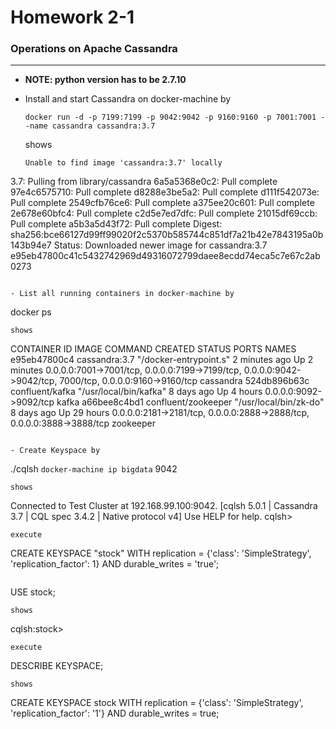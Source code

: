 # Homework 2-1

### Operations on Apache Cassandra
-----
- **NOTE: python version has to be 2.7.10**

- Install and start Cassandra on docker-machine by
  ```
  docker run -d -p 7199:7199 -p 9042:9042 -p 9160:9160 -p 7001:7001 --name cassandra cassandra:3.7
  ```
  shows
  ```
  Unable to find image 'cassandra:3.7' locally
3.7: Pulling from library/cassandra
6a5a5368e0c2: Pull complete
97e4c6575710: Pull complete
d8288e3be5a2: Pull complete
d111f542073e: Pull complete
2549cfb76ce6: Pull complete
a375ee20c601: Pull complete
2e678e60bfc4: Pull complete
c2d5e7ed7dfc: Pull complete
21015df69ccb: Pull complete
a5b3a5d43f72: Pull complete
Digest: sha256:bce66127d99ff99020f2c5370b585744c851df7a21b42e7843195a0b143b94e7
Status: Downloaded newer image for cassandra:3.7
e95eb47800c41c5432742969d49316072799daee8ecdd74eca5c7e67c2ab0273
  ```

- List all running containers in docker-machine by
  ```
  docker ps
  ```
  shows
  ```
  CONTAINER ID        IMAGE                 COMMAND                  CREATED             STATUS              PORTS                                                                                                      NAMES
e95eb47800c4        cassandra:3.7         "/docker-entrypoint.s"   2 minutes ago       Up 2 minutes        0.0.0.0:7001->7001/tcp, 0.0.0.0:7199->7199/tcp, 0.0.0.0:9042->9042/tcp, 7000/tcp, 0.0.0.0:9160->9160/tcp   cassandra
524db896b63c        confluent/kafka       "/usr/local/bin/kafka"   8 days ago          Up 4 hours          0.0.0.0:9092->9092/tcp                                                                                     kafka
a66bee8c4bd1        confluent/zookeeper   "/usr/local/bin/zk-do"   8 days ago          Up 29 hours         0.0.0.0:2181->2181/tcp, 0.0.0.0:2888->2888/tcp, 0.0.0.0:3888->3888/tcp                                     zookeeper
  ```

- Create Keyspace by
  ```
  ./cqlsh `docker-machine ip bigdata` 9042
  ```
  shows
  ```
  Connected to Test Cluster at 192.168.99.100:9042.
[cqlsh 5.0.1 | Cassandra 3.7 | CQL spec 3.4.2 | Native protocol v4]
Use HELP for help.
cqlsh>
  ```
  execute
  ```
  CREATE KEYSPACE "stock" WITH replication = {'class': 'SimpleStrategy', 'replication_factor': 1} AND durable_writes = 'true';
  ```
  ```
  USE stock;
  ```
  shows
  ```
  cqlsh:stock>
  ```
  execute
  ```
  DESCRIBE KEYSPACE;
  ```
  shows
  ```
  CREATE KEYSPACE stock WITH replication = {'class': 'SimpleStrategy', 'replication_factor': '1'}  AND durable_writes = true;
  ```

